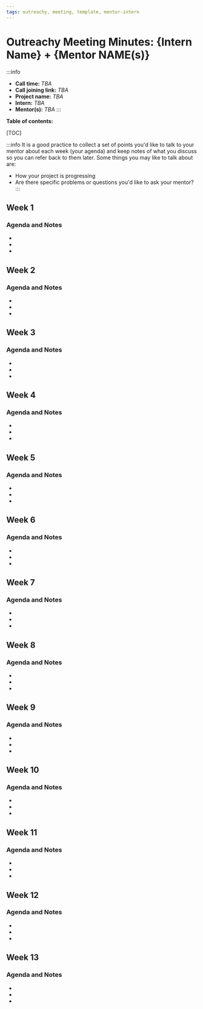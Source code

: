 ```yaml
---
tags: outreachy, meeting, template, mentor-intern
---
```


# Outreachy Meeting Minutes: {Intern Name} + {Mentor NAME(s)}

:::info
- **Call time:** _TBA_
- **Call joining link:** _TBA_
- **Project name:** _TBA_
- **Intern:** _TBA_
- **Mentor(s):** _TBA_
:::

**Table of contents:**

[TOC]

:::info
It is a good practice to collect a set of points you'd like to talk to your mentor about each week (your agenda) and keep notes of what you discuss so you can refer back to them later. Some things you may like to talk about are:

- How your project is progressing
- Are there specific problems or questions you'd like to ask your mentor?
:::

## Week 1

### Agenda and Notes

-
-
-

## Week 2

### Agenda and Notes

-
-
-

## Week 3

### Agenda and Notes

-
-
-

## Week 4

### Agenda and Notes

-
-
-

## Week 5

### Agenda and Notes

-
-
-

## Week 6

### Agenda and Notes

-
-
-

## Week 7

### Agenda and Notes

-
-
-

## Week 8

### Agenda and Notes

-
-
-

## Week 9

### Agenda and Notes

-
-
-

## Week 10

### Agenda and Notes

-
-
-

## Week 11

### Agenda and Notes

-
-
-

## Week 12

### Agenda and Notes

-
-
-

## Week 13

### Agenda and Notes

-
-
-
